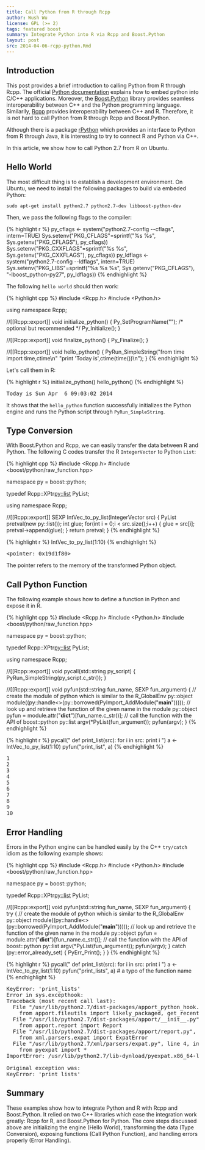 ```yaml
---
title: Call Python from R through Rcpp
author: Wush Wu
license: GPL (>= 2)
tags: featured boost 
summary: Integrate Python into R via Rcpp and Boost.Python
layout: post
src: 2014-04-06-rcpp-python.Rmd
---
```





## Introduction

This post provides a brief introduction to calling Python from R through Rcpp. The
official [Python documentation](https://docs.python.org/2/extending/embedding.html) explains how to
embed python into C/C++ applications. Moreover, the
[Boost.Python](http://www.boost.org/doc/libs/1_55_0/libs/python/doc/) library
provides seamless interoperability between C++ and the Python programming
language. Similarlly, [Rcpp](http://www.rcpp.org) provides interoperability between C++ and
R. Therefore, it is not hard to call Python from R through Rcpp and Boost.Python.

Although there is a package
[rPython](http://cran.r-project.org/package=rPython) which provides an
interface to Python from R through Java, it is interesting to try to connect
R and Python via C++.

In this article, we show how to call Python 2.7 from R on Ubuntu. 


## Hello World

The most difficult thing is to establish a development environment. On Ubuntu,
we need to install the following packages to build via embeded Python:

```
sudo apt-get install python2.7 python2.7-dev libboost-python-dev
```

Then, we pass the following flags to the compiler:


{% highlight r %}
py_cflags <- system("python2.7-config --cflags", intern=TRUE)
Sys.setenv("PKG_CFLAGS"=sprintf("%s %s", Sys.getenv("PKG_CFLAGS"), py_cflags))
Sys.setenv("PKG_CXXFLAGS"=sprintf("%s %s", Sys.getenv("PKG_CXXFLAGS"), py_cflags))
py_ldflags <- system("python2.7-config --ldflags", intern=TRUE)
Sys.setenv("PKG_LIBS"=sprintf("%s %s %s", Sys.getenv("PKG_CFLAGS"), "-lboost_python-py27", py_ldflags))
{% endhighlight %}


The following `hello world` should then work:


{% highlight cpp %}
#include <Rcpp.h>
#include <Python.h>

using namespace Rcpp;

//[[Rcpp::export]]
void initialize_python() {
    Py_SetProgramName("");  /* optional but recommended */
    Py_Initialize();
}

//[[Rcpp::export]]
void finalize_python() {
    Py_Finalize();
}

//[[Rcpp::export]]
void hello_python() {
    PyRun_SimpleString("from time import time,ctime\n"
                       "print 'Today is',ctime(time())\n");
}
{% endhighlight %}








Let's call them in R:


{% highlight r %}
initialize_python()
hello_python()
{% endhighlight %}



<pre class="output">
Today is Sun Apr  6 09:03:02 2014
</pre>


It shows that the `hello_python` function successfully initializes the Python
engine and runs the Python script through `PyRun_SimpleString`.

## Type Conversion

With Boost.Python and Rcpp, we can easily transfer the data between R and
Python. The following C codes transfer the R `IntegerVector` to Python
`List`:


{% highlight cpp %}
#include <Rcpp.h>
#include <boost/python/raw_function.hpp>

namespace py = boost::python;

typedef Rcpp::XPtr<py::list> PyList;

using namespace Rcpp;

//[[Rcpp::export]]
SEXP IntVec_to_py_list(IntegerVector src) {
    PyList pretval(new py::list());
    int glue;
    for(int i = 0;i < src.size();i++) {
        glue = src[i];
        pretval->append(glue);
    }
    return pretval;
}
{% endhighlight %}



{% highlight r %}
IntVec_to_py_list(1:10)
{% endhighlight %}



<pre class="output">
&lt;pointer: 0x19d1f80&gt;
</pre>


The pointer refers to the memory of the transformed Python object.

## Call Python Function

The following example shows how to define a function in Python and expose it in R.


{% highlight cpp %}
#include <Rcpp.h>
#include <Python.h>
#include <boost/python/raw_function.hpp>

namespace py = boost::python;

typedef Rcpp::XPtr<py::list> PyList;

using namespace Rcpp;

//[[Rcpp::export]]
void pycall(std::string py_script) {
    PyRun_SimpleString(py_script.c_str());
}

//[[Rcpp::export]]
void pyfun(std::string fun_name, SEXP fun_argument) {
    // create the module of python which is similar to the R_GlobalEnv
    py::object module((py::handle<>(py::borrowed(PyImport_AddModule("__main__")))));
    // look up and retrieve the function of the given name in the module
    py::object pyfun = module.attr("__dict__")[fun_name.c_str()];
    // call the function with the API of boost::python
    py::list argv(*PyList(fun_argument));
    pyfun(argv);
}
{% endhighlight %}



{% highlight r %}
pycall("
def print_list(src):
    for i in src:
        print i
")
a <- IntVec_to_py_list(1:10)
pyfun("print_list", a)
{% endhighlight %}



<pre class="output">
1
2
3
4
5
6
7
8
9
10
</pre>


## Error Handling

Errors in the Python engine can be handled easily by the C++ `try/catch`
idiom as the following example shows:


{% highlight cpp %}
#include <Rcpp.h>
#include <Python.h>
#include <boost/python/raw_function.hpp>

namespace py = boost::python;

typedef Rcpp::XPtr<py::list> PyList;

//[[Rcpp::export]]
void pyfun(std::string fun_name, SEXP fun_argument) {
    try {
        // create the module of python which is similar to the R_GlobalEnv
        py::object module((py::handle<>(py::borrowed(PyImport_AddModule("__main__")))));
        // look up and retrieve the function of the given name in the module
        py::object pyfun = module.attr("__dict__")[fun_name.c_str()];
        // call the function with the API of boost::python
        py::list argv(*PyList(fun_argument));
        pyfun(argv);
    }
    catch (py::error_already_set) {
        PyErr_Print();
    }
}
{% endhighlight %}



{% highlight r %}
pycall("
def print_list(src):
    for i in src:
        print i
")
a <- IntVec_to_py_list(1:10)
pyfun("print_lists", a) # a typo of the function name
{% endhighlight %}



<pre class="output">
KeyError: 'print_lists'
Error in sys.excepthook:
Traceback (most recent call last):
  File &quot;/usr/lib/python2.7/dist-packages/apport_python_hook.py&quot;, line 64, in apport_excepthook
    from apport.fileutils import likely_packaged, get_recent_crashes
  File &quot;/usr/lib/python2.7/dist-packages/apport/__init__.py&quot;, line 5, in &lt;module&gt;
    from apport.report import Report
  File &quot;/usr/lib/python2.7/dist-packages/apport/report.py&quot;, line 16, in &lt;module&gt;
    from xml.parsers.expat import ExpatError
  File &quot;/usr/lib/python2.7/xml/parsers/expat.py&quot;, line 4, in &lt;module&gt;
    from pyexpat import *
ImportError: /usr/lib/python2.7/lib-dynload/pyexpat.x86_64-linux-gnu.so: undefined symbol: _Py_ZeroStruct

Original exception was:
KeyError: 'print_lists'
</pre>


## Summary

These examples show how to integrate Python and R with Rcpp and Boost.Python.
It relied on two C++ libraries which ease the integration work greatly: Rcpp
for R, and Boost.Python for Python.  The core steps discussed above are
initializing the engine (Hello World), transforming the data (Type
Conversion), exposing functions (Call Python Function), and handling
errors properly (Error Handling).

